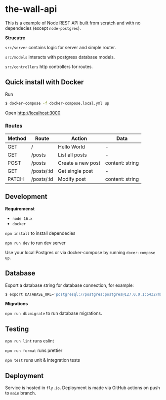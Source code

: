 # the-wall-api

This is a example of Node REST API built from scratch and with no dependecies (except `node-postgres`).

**Strucutre**

`src/server` contains logic for server and simple router.

`src/models` interacts with postgress database models.

`src/controllers` http controllers for routes.

## Quick install with Docker

Run

```sh
$ docker-compose -f docker-compose.local.yml up
```

Open [http://localhost:3000](http://localhost:3000)

### Routes

| Method | Route      | Action            | Data            |
| ------ | ---------- | ----------------- | --------------- |
| GET    | /          | Hello World       | -               |
| GET    | /posts     | List all posts    | -               |
| POST   | /posts     | Create a new post | content: string |
| GET    | /posts/:id | Get single post   | -               |
| PATCH  | /posts/:id | Modify post       | content: string |

## Development

**Requiremenst**

- `node 16.x`
- `docker`

`npm install` to install dependecies

`npm run dev` to run dev server

Use your local Postgres or via docker-compose by running `docer-compose up`.

## Database

Export a database string for database connection, for example:

```sh
$ export DATABASE_URL='postgresql://postgres:postgres@127.0.0.1:5432/main'
```

**Migrations**

`npm run db:migrate` to run database migrations.

## Testing

`npm run lint` runs eslint

`npm run format` runs prettier

`npm test` runs unit & integration tests

## Deployment

Service is hosted in `fly.io`. Deployment is made via GitHub actions on push to `main` branch.
